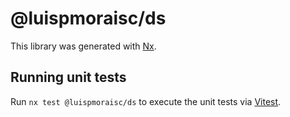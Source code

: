 # @luispmoraisc/ds

This library was generated with [Nx](https://nx.dev).

## Running unit tests

Run `nx test @luispmoraisc/ds` to execute the unit tests via [Vitest](https://vitest.dev/).
